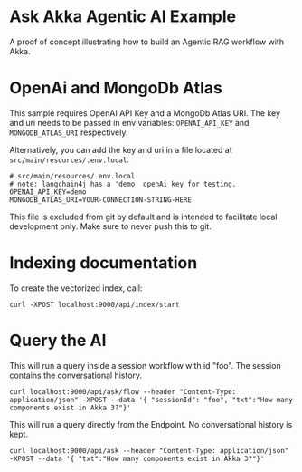 # Ask Akka Agentic AI Example
A proof of concept illustrating how to build an Agentic RAG workflow with Akka.

# OpenAi and MongoDb Atlas

This sample requires OpenAI API Key and a MongoDb Atlas URI. The key and uri needs to be passed in env variables: 
`OPENAI_API_KEY` and `MONGODB_ATLAS_URI` respectively. 

Alternatively, you can add the key and uri in a file located at `src/main/resources/.env.local`. 

```
# src/main/resources/.env.local
# note: langchain4j has a 'demo' openAi key for testing.
OPENAI_API_KEY=demo
MONGODB_ATLAS_URI=YOUR-CONNECTION-STRING-HERE
```
This file is excluded from git by default and is intended to facilitate local development only.
Make sure to never push this to git.

# Indexing documentation

To create the vectorized index, call: 

```shell
curl -XPOST localhost:9000/api/index/start 
```

# Query the AI

This will run a query inside a session workflow with id "foo". The session contains the conversational history.

```shell
curl localhost:9000/api/ask/flow --header "Content-Type: application/json" -XPOST --data '{ "sessionId": "foo", "txt":"How many components exist in Akka 3?"}'
```

This will run a query directly from the Endpoint. No conversational history is kept.

```shell
curl localhost:9000/api/ask --header "Content-Type: application/json" -XPOST --data '{ "txt":"How many components exist in Akka 3?"}'
```